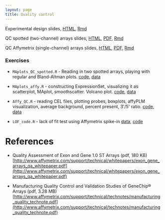 ```yaml
---
layout: page
title: Quality control
---
```


Experimental design slides, [HTML](/BIOS567/assets/presentation_ExpDesign/presentation_ExpDesign.html), [Rmd](/BIOS567/assets/presentation_ExpDesign/presentation_ExpDesign.Rmd)

QC spotted (two-channel) arrays slides, [HTML](/BIOS567/assets/presentation_Quality/Quality_spotted.html), [PDF](/BIOS567/assets/presentation_Quality/Quality_spotted.pdf), [Rmd](/BIOS567/assets/presentation_Quality/Quality_spotted.Rmd)

QC Affymetrix (single-channel) arrays slides, [HTML](/BIOS567/assets/presentation_Quality/Quality_affy.html), [PDF](/BIOS567/assets/presentation_Quality/Quality_affy.pdf), [Rmd](/BIOS567/assets/presentation_Quality/Quality_affy.Rmd)

### Exercises

- `MAplots_QC_spotted.R` - Reading in two spotted arrays, playing with regular and Bland-Altman plots. [code](/BIOS567/assets/presentation_Quality/MAplots_QC_spotted.R), [data](/BIOS567/assets/presentation_Quality/spotted.zip)

- `MAplots_affy.R` - constructing ExpressionSet, visualizing it as scatterplot, MAplot, smoothscatter. Volcano plot. [code](/BIOS567/assets/presentation_Quality/MAplots_affy.R), [data](/BIOS567/assets/presentation_Quality/eset.zip)

- `Affy_QC.R` - reading CEL files, plotting probes, boxplots, affyPLM visualization, average background, percent present, 3'/5' ratio. [code](/BIOS567/assets/presentation_Quality/Affy_QC.R), [data](/BIOS567/assets/presentation_Quality/affy.zip)

- `LOF_code.R` - lack of fit test using Affymetrix spike-in [data](/BIOS567/assets/presentation_Quality/12_13_02_U133A_Mer_Latin_Square_Expt4_R1.CEL.gz), [code](/BIOS567/assets/presentation_Quality/LOF_code.R)

# References

- Quality Assessment of Exon and Gene 1.0 ST Arrays (pdf, 180 KB) [http://www.affymetrix.com/support/technical/whitepapers/exon_gene_arrays_qa_whitepaper.pdf](http://www.affymetrix.com/support/technical/whitepapers/exon_gene_arrays_qa_whitepaper.pdf)

- Manufacturing Quality Control and Validation Studies of GeneChip® Arrays (pdf, 3.28 MB) [http://www.affymetrix.com/support/technical/technotes/manufacturing_quality_technote.pdf](http://www.affymetrix.com/support/technical/technotes/manufacturing_quality_technote.pdf)

